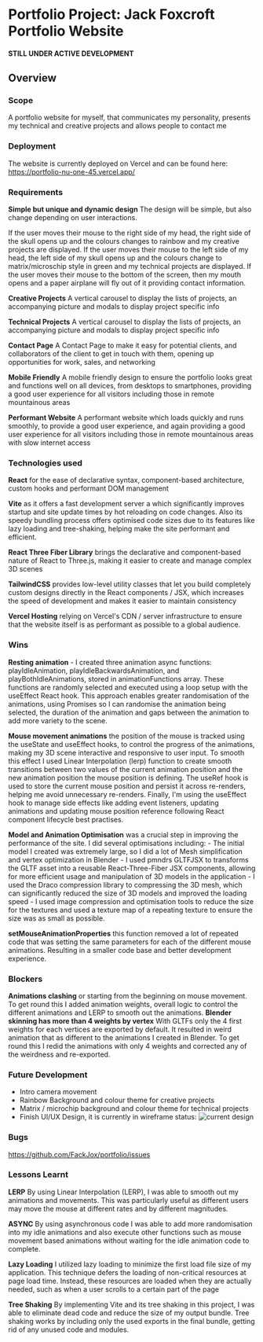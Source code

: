 # Portfolio Project: Jack Foxcroft Portfolio Website

#### STILL UNDER ACTIVE DEVELOPMENT
 
## Overview

### Scope
A portfolio website for myself, that communicates my personality, presents my technical and creative projects and allows people to contact me
 
### Deployment
The website is currently deployed on Vercel and can be found here: https://portfolio-nu-one-45.vercel.app/

### Requirements
**Simple but unique and dynamic design** The design will be simple, but also change depending on user interactions. 

If the user moves their mouse to the right side of my head, the right side of the skull opens up and the colours changes to rainbow and my creative projects are displayed. 
If the user moves their mouse to the left side of my head, the left side of my skull opens up and the colours change to matrix/microschip style in green and my technical projects are displayed. 
If the user moves their mouse to the bottom of the screen, then my mouth opens and a paper airplane will fly out of it providing contact information.

**Creative Projects** A vertical carousel to display the lists of projects, an accompanying picture and modals to display project specific info

**Technical Projects** A vertical carousel to display the lists of projects, an accompanying picture and modals to display project specific info

**Contact Page** A Contact Page to make it easy for potential clients, and collaborators of the client to get in touch with them, opening up opportunities for work, sales, and networking

**Mobile Friendly** A mobile friendly design to ensure the portfolio looks great and functions well on all devices, from desktops to smartphones, providing a good user experience for all visitors including those in remote mountainous areas 

**Performant Website** A performant website which loads quickly and runs smoothly, to provide a good user experience, and again providing a good user experience for all visitors including those in remote mountainous areas with slow internet access
  
### Technologies used
**React** for the ease of declarative syntax, component-based architecture, custom hooks and performant DOM management

**Vite** as it offers a fast development server a which significantly improves startup and site update times by hot reloading on code changes. Also its speedy bundling process offers optimised code sizes due to its features like lazy loading and tree-shaking, helping make the site performant and efficient.

**React Three Fiber Library** brings the declarative and component-based nature of React to Three.js, making it easier to create and manage complex 3D scenes

**TailwindCSS** provides low-level utility classes that let you build completely custom designs directly in the React components / JSX, which increases the speed of development and makes it easier to maintain consistency

**Vercel Hosting** relying on Vercel's CDN / server infrastructure to ensure that the website itself is as performant as possible to a global audience.

 
### Wins
**Resting animation** - I created three animation async functions: playIdleAnimation, playIdleBackwardsAnimation, and playBothIdleAnimations, stored in animationFunctions array. These functions are randomly selected and executed using a loop setup with the useEffect React hook. This approach enables greater randomisation of the animations, using Promises so I can randomise the animation being selected, the duration of the animation and gaps between the animation to add more variety to the scene.

**Mouse movement animations** the position of the mouse is tracked using the useState and useEffect hooks, to control the progress of the animations, making my 3D scene interactive and responsive to user input. To smooth this effect I used Linear Interpolation (lerp) function to create smooth transitions between two values of the current animation position and the new animation position the mouse position is defining. The useRef hook is used to store the current mouse position and persist it across re-renders, helping me avoid unnecessary re-renders. Finally, I'm using the useEffect hook to manage side effects like adding event listeners, updating animations and updating mouse position reference following React component lifecycle best practises.

**Model and Animation Optimisation** was a crucial step in improving the performance of the site. I did several optimisations including:
    - The initial model I created was extremely large, so I did a lot of Mesh simplification and vertex optimization in Blender 
    - I used pmndrs GLTFJSX to transforms the GLTF asset into a reusable React-Three-Fiber JSX components, allowing for more efficient usage and manipulation of 3D models in the application
    - I used the Draco compression library to compressing the 3D mesh, which can significantly reduced the size of 3D models and improved the loading speed 
    - I used image compression and optimisation tools to reduce the size for the textures and used a texture map of a repeating texture to ensure the size was as small as possible.

**setMouseAnimationProperties** this function removed a lot of repeated code that was setting the same parameters for each of the different mouse animations. Resulting in a smaller code base and better development experience.

### Blockers
**Animations clashing** or starting from the beginning on mouse movement. To get round this I added animation weights, overall logic to control the different animations and LERP to smooth out the animations.
**Blender skinning has more than 4 weights by vertex** With GLTFs only the 4 first weights for each vertices are exported by default. It resulted in weird animation that as different to the animations I created in Blender. To get round this I redid the animations with only 4 weights and corrected any of the weirdness and re-exported.

### Future Development
- Intro camera movement
- Rainbow Background and colour theme for creative projects
- Matrix / microchip background and colour theme for technical projects
- Finish UI/UX Design, it is currently in wireframe status: ![current design](https://i.imgur.com/gHoQJwg.png)


### Bugs
https://github.com/FackJox/portfolio/issues

### Lessons Learnt

**LERP**  By using Linear Interpolation (LERP), I was able to smooth out my animations and movements. This was particularly useful as different users may move the mouse at different rates and by different magnitudes.

**ASYNC** By using asynchronous code I was able to add more randomisation into my idle animations and also execute other functions such as mouse movement based animations without waiting for the idle animation code to complete.

**Lazy Loading** I utilized lazy loading to minimize the first load file size of my application. This technique defers the loading of non-critical resources at page load time. Instead, these resources are loaded when they are actually needed, such as when a user scrolls to a certain part of the page

**Tree Shaking** By implementing Vite and its tree shaking in this project, I was able to eliminate dead code and reduce the size of my output bundle. Tree shaking works by including only the used exports in the final bundle, getting rid of any unused code and modules.

